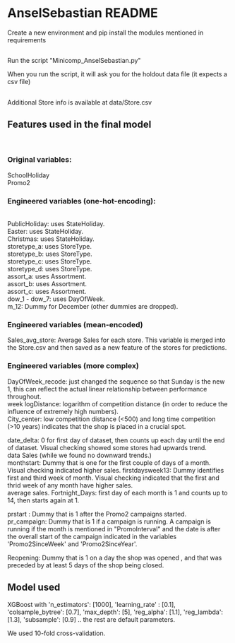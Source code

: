 # AnselSebastian README

Create a new environment and pip install the modules mentioned in requirements<br/>

##
Run the script "Minicomp_AnselSebastian.py"<br/>

When you run the script, it will ask you for the holdout data file (it expects a csv file)<br/>

##
Additional Store info is available at data/Store.csv<br/>


## Features used in the final model
<br/>

### Original variables:
SchoolHoliday <br>
Promo2


### Engineered variables (one-hot-encoding):<br/>
<br/>
PublicHoliday:          uses StateHoliday. <br/>
Easter:                uses StateHoliday. <br/>
Christmas:             uses StateHoliday. <br/>
storetype_a:           uses StoreType. <br/>
storetype_b:           uses StoreType. <br/>
storetype_c:           uses StoreType. <br/>
storetype_d:           uses StoreType. <br/>
assort_a:              uses Assortment. <br/>
assort_b:              uses Assortment. <br/>
assort_c:              uses Assortment. <br/>
dow_1 - dow_7:         uses DayOfWeek. <br/>
m_12:                 Dummy for December (other dummies are dropped). <br/>


### Engineered variables (mean-encoded)<br/>
Sales_avg_store:       Average Sales for each store. This variable is merged into the Store.csv and then saved as a new feature of the stores for predictions. <br/>

### Engineered variables (more complex)<br/>
DayOfWeek_recode:       just changed the sequence so that Sunday is the new 1, this can reflect the actual linear relationship between performance throughout.    <br/>                   week
logDistance:           logarithm of competition distance (in order to reduce the influence of extremely high numbers). <br/>
City_center:            low competition distance (<500) and long time competition (>10 years) indicates that the shop is placed in a crucial spot. <br/>


date_delta:            0 for first day of dataset, then counts up each day until the end of dataset. Visual checking showed some stores had upwards trend.  <br/>                     data Sales (while we found no downward trends.)<br/>
monthstart:          Dummy that is one for the first couple of days of a month. Visual checking indicated higher sales.
firstdaysweek13:       Dummy identifies first and third week of month. Visual checking indicated that the first and thrid week of any month have higher sales.   <br/>                    average sales.
Fortnight_Days:        first day of each month is 1 and counts up to 14, then starts again at 1. <br/>


prstart :              Dummy that is 1 after the Promo2 campaigns started. <br/>
pr_campaign:          Dummy that is 1 if a campaign is running. A campaign is running if the month is mentioned in "PromoInterval" and the date is
                        after the overall start of the campaign indicated in the variables 'Promo2SinceWeek' and 'Promo2SinceYear'. <br/>
                       
Reopening:          Dummy that is 1 on a day the shop was opened , and that was preceded by at least 5 days of the shop being closed. <br/>

## Model used

XGBoost with
    'n_estimators': [1000],
    'learning_rate' : [0.1],
    'colsample_bytree': [0.7],
    'max_depth': [5],
    'reg_alpha': [1.1],
    'reg_lambda': [1.3],
    'subsample': [0.9]
.. the rest are default parameters.

We used 10-fold cross-validation.



